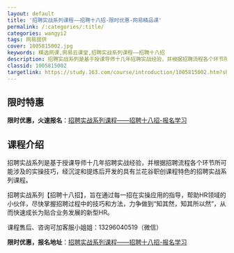 ```yaml
---
layout: default
title: '招聘实战系列课程——招聘十八招-限时优惠-网易精品课'
permalink: /:categories/:title/
categories: wangyi2
tags: 网易提供
cover: 1005815002.jpg
keywords: 精选网课,网易云课堂,招聘实战系列课程——招聘十八招
description: 招聘实战系列是基于授课导师十几年招聘实战经验，并根据招聘流程各个环节所可能涉及的实操技巧，经沉淀和提炼后开发的具有兰花谷
classid: 1005815002
targetlink: https://study.163.com/course/introduction/1005815002.htm?share=1&shareId=1025206652&utm_campaign=share&utm_medium=iphoneShare&utm_source=&utm_u=1025206652
---
```


## 限时特惠

**限时优惠，火速报名**：[招聘实战系列课程——招聘十八招-报名学习](https://study.163.com/course/introduction/1005815002.htm?share=1&shareId=1025206652&utm_campaign=share&utm_medium=iphoneShare&utm_source=&utm_u=1025206652)

## 课程介绍

招聘实战系列是基于授课导师十几年招聘实战经验，并根据招聘流程各个环节所可能涉及的实操技巧，经沉淀和提炼后开发的具有兰花谷职创课程特色的招聘实战系列课程。

招聘实战系列【招聘十八招】，旨在通过每一招在实操应用的指导，帮助HR领域的小伙伴，尽快掌握招聘过程中的技巧和方法，力争做到“知其然，知其所以然”，从而快速成长为贴合业务发展的新型HR。

课程售后、咨询可加客服小姐姐：13296040519（微信）

**限时优惠，报名地址**：[招聘实战系列课程——招聘十八招-报名学习](https://study.163.com/course/introduction/1005815002.htm?share=1&shareId=1025206652&utm_campaign=share&utm_medium=iphoneShare&utm_source=&utm_u=1025206652)

